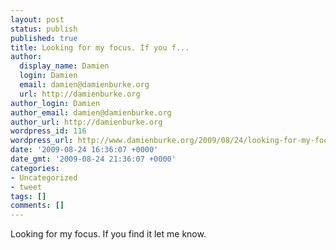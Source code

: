 ```yaml
---
layout: post
status: publish
published: true
title: Looking for my focus. If you f...
author:
  display_name: Damien
  login: Damien
  email: damien@damienburke.org
  url: http://damienburke.org
author_login: Damien
author_email: damien@damienburke.org
author_url: http://damienburke.org
wordpress_id: 116
wordpress_url: http://www.damienburke.org/2009/08/24/looking-for-my-focus-if-you-f/
date: '2009-08-24 16:36:07 +0000'
date_gmt: '2009-08-24 21:36:07 +0000'
categories:
- Uncategorized
- tweet
tags: []
comments: []
---
```

<p>Looking for my focus. If you find it let me know.</p>
